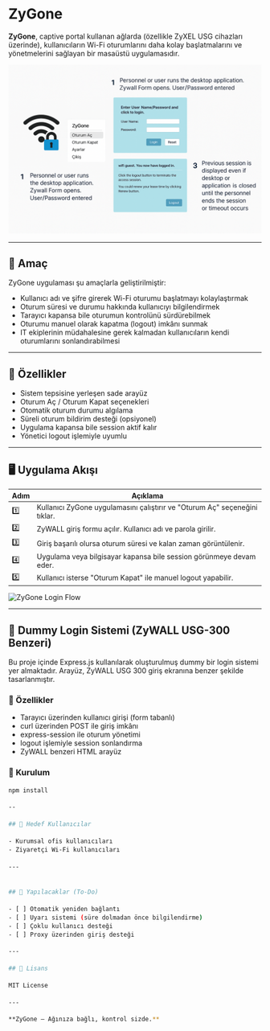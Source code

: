 # ZyGone

**ZyGone**, captive portal kullanan ağlarda (özellikle ZyXEL USG cihazları üzerinde), kullanıcıların Wi-Fi oturumlarını daha kolay başlatmalarını ve yönetmelerini sağlayan bir masaüstü uygulamasıdır.

![ZyGone Tray](image.png)

---

## 🎯 Amaç

ZyGone uygulaması şu amaçlarla geliştirilmiştir:

- Kullanıcı adı ve şifre girerek Wi-Fi oturumu başlatmayı kolaylaştırmak  
- Oturum süresi ve durumu hakkında kullanıcıyı bilgilendirmek  
- Tarayıcı kapansa bile oturumun kontrolünü sürdürebilmek  
- Oturumu manuel olarak kapatma (logout) imkânı sunmak  
- IT ekiplerinin müdahalesine gerek kalmadan kullanıcıların kendi oturumlarını sonlandırabilmesi

---

## 🔧 Özellikler

- Sistem tepsisine yerleşen sade arayüz
- Oturum Aç / Oturum Kapat seçenekleri
- Otomatik oturum durumu algılama
- Süreli oturum bildirim desteği (opsiyonel)
- Uygulama kapansa bile session aktif kalır
- Yönetici logout işlemiyle uyumlu

---

## 🖥️ Uygulama Akışı

| Adım | Açıklama |
|------|----------|
| 1️⃣ | Kullanıcı ZyGone uygulamasını çalıştırır ve "Oturum Aç" seçeneğini tıklar. |
| 2️⃣ | ZyWALL giriş formu açılır. Kullanıcı adı ve parola girilir. |
| 3️⃣ | Giriş başarılı olursa oturum süresi ve kalan zaman görüntülenir. |
| 4️⃣ | Uygulama veya bilgisayar kapansa bile session görünmeye devam eder. |
| 5️⃣ | Kullanıcı isterse "Oturum Kapat" ile manuel logout yapabilir. |

![ZyGone Login Flow](assets/zygone-flow.png)

---

## 🔐 Dummy Login Sistemi (ZyWALL USG-300 Benzeri)

Bu proje içinde Express.js kullanılarak oluşturulmuş dummy bir login sistemi yer almaktadır. Arayüz, ZyWALL USG 300 giriş ekranına benzer şekilde tasarlanmıştır.

### 🔧 Özellikler
- Tarayıcı üzerinden kullanıcı girişi (form tabanlı)
- curl üzerinden POST ile giriş imkânı
- express-session ile oturum yönetimi
- logout işlemiyle session sonlandırma
- ZyWALL benzeri HTML arayüz



### 🧰 Kurulum

```bash
npm install

--

## 📌 Hedef Kullanıcılar

- Kurumsal ofis kullanıcıları
- Ziyaretçi Wi-Fi kullanıcıları

---


## 📁 Yapılacaklar (To-Do)

- [ ] Otomatik yeniden bağlantı
- [ ] Uyarı sistemi (süre dolmadan önce bilgilendirme)
- [ ] Çoklu kullanıcı desteği
- [ ] Proxy üzerinden giriş desteği

---

## 📄 Lisans

MIT License

---

**ZyGone – Ağınıza bağlı, kontrol sizde.**

